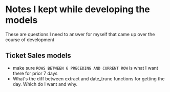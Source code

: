 # Notes I kept while developing the models
These are questions I need to answer for myself that came up over the course of development

## Ticket Sales models
- make sure `ROWS BETWEEN 6 PRECEDING AND CURRENT ROW` is what I want there for prior 7 days
- What's the diff between extract and date_trunc functions for getting the day. Which do I want and why.


##

